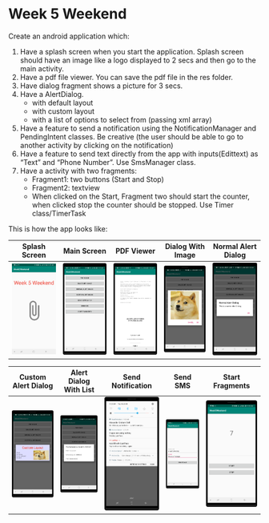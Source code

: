 # Week 5 Weekend
Create an android application which:  
1. Have a splash screen when you start the application. Splash screen should have an image like a logo displayed to 2 secs and then go to the main activity.
2. Have a pdf file viewer. You can save the pdf file in the res folder.
3. Have dialog fragment shows a picture for 3 secs.
4. Have a AlertDialog.
    - with default layout
    - with custom layout
    - with a list of options to select from (passing xml array)
5. Have a feature to send a notification using the NotificationManager and PendingIntent classes. Be creative (the user should be able to go to another activity by clicking on the notification)
6. Have a feature to send text directly from the app with inputs(Edittext) as “Text” and “Phone Number”. Use SmsManager class.
7. Have a activity with two fragments: 
    - Fragment1: two buttons (Start and Stop)
    - Fragment2: textview
    - When clicked on the Start, Fragment two should start the counter, when clicked stop the counter should be stopped. Use Timer class/TimerTask  
    
This is how the app looks like:

| Splash Screen | Main Screen | PDF Viewer | Dialog With Image | Normal Alert Dialog |
| --- | --- | --- | --- | --- |
| ![alt text][img1] | ![alt text][img0] | ![alt text][img2] | ![alt text][img3] | ![alt text][img4] | 

| Custom Alert Dialog | Alert Dialog With List | Send Notification | Send SMS | Start Fragments |
|--- | --- | --- | --- | --- |
| ![alt text][img5] | ![alt text][img6] | ![alt text][img7] | ![alt text][img8] | ![alt text][img9] |

[img1]: https://github.com/a00512098/screenshots/blob/master/week5weekend/Screenshot_20190328-112931_Week5Weekend.jpg?raw=true "Splash Screen"
[img0]: https://github.com/a00512098/screenshots/blob/master/week5weekend/device-2019-03-28-111743.png?raw=true "Main Screen"
[img2]: https://github.com/a00512098/screenshots/blob/master/week5weekend/device-2019-03-28-111840.png?raw=true "PDF Viewer"
[img3]: https://github.com/a00512098/screenshots/blob/master/week5weekend/device-2019-03-28-111934.png?raw=true "Dialog With Image"
[img4]: https://github.com/a00512098/screenshots/blob/master/week5weekend/device-2019-03-28-112023.png?raw=true "Normal Alert Dialog"
[img5]: https://github.com/a00512098/screenshots/blob/master/week5weekend/device-2019-03-28-112047.png?raw=true "Custom aler dialog"
[img6]: https://github.com/a00512098/screenshots/blob/master/week5weekend/device-2019-03-28-121357.png?raw=true "alert dialog with list"
[img7]: https://github.com/a00512098/screenshots/blob/master/week5weekend/device-2019-03-28-112147.png?raw=true "send notification"
[img8]: https://github.com/a00512098/screenshots/blob/master/week5weekend/device-2019-03-28-112252.png?raw=true "send sms"
[img9]: https://github.com/a00512098/screenshots/blob/master/week5weekend/device-2019-03-28-112317.png?raw=true "start fragments"
